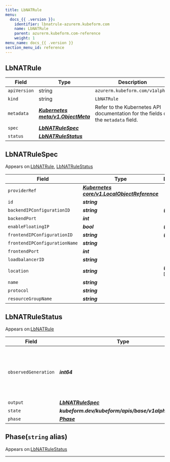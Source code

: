 ```yaml
---
title: LbNATRule
menu:
  docs_{{ .version }}:
    identifier: lbnatrule-azurerm.kubeform.com
    name: LbNATRule
    parent: azurerm.kubeform.com-reference
    weight: 1
menu_name: docs_{{ .version }}
section_menu_id: reference
---
```


## LbNATRule
| Field | Type | Description |
| ------ | ----- | ----------- |
| `apiVersion` | string | `azurerm.kubeform.com/v1alpha1` |
|    `kind` | string | `LbNATRule` |
| `metadata` | ***[Kubernetes meta/v1.ObjectMeta](https://kubernetes.io/docs/reference/generated/kubernetes-api/v1.13/#objectmeta-v1-meta)***|Refer to the Kubernetes API documentation for the fields of the `metadata` field.|
| `spec` | ***[LbNATRuleSpec](#lbnatrulespec)***||
| `status` | ***[LbNATRuleStatus](#lbnatrulestatus)***||
## LbNATRuleSpec

Appears on:[LbNATRule](#lbnatrule), [LbNATRuleStatus](#lbnatrulestatus)

| Field | Type | Description |
| ------ | ----- | ----------- |
| `providerRef` | ***[Kubernetes core/v1.LocalObjectReference](https://kubernetes.io/docs/reference/generated/kubernetes-api/v1.13/#localobjectreference-v1-core)***||
| `id` | ***string***||
| `backendIPConfigurationID` | ***string***| ***(Optional)*** |
| `backendPort` | ***int***||
| `enableFloatingIP` | ***bool***| ***(Optional)*** |
| `frontendIPConfigurationID` | ***string***| ***(Optional)*** |
| `frontendIPConfigurationName` | ***string***||
| `frontendPort` | ***int***||
| `loadbalancerID` | ***string***||
| `location` | ***string***| ***(Optional)*** Deprecated|
| `name` | ***string***||
| `protocol` | ***string***||
| `resourceGroupName` | ***string***||
## LbNATRuleStatus

Appears on:[LbNATRule](#lbnatrule)

| Field | Type | Description |
| ------ | ----- | ----------- |
| `observedGeneration` | ***int64***| ***(Optional)*** Resource generation, which is updated on mutation by the API Server.|
| `output` | ***[LbNATRuleSpec](#lbnatrulespec)***| ***(Optional)*** |
| `state` | ***kubeform.dev/kubeform/apis/base/v1alpha1.State***| ***(Optional)*** |
| `phase` | ***[Phase](#phase)***| ***(Optional)*** |
## Phase(`string` alias)

Appears on:[LbNATRuleStatus](#lbnatrulestatus)

---
